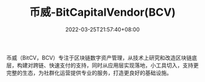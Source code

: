 ﻿---
weight: 
title: "币威-BitCapitalVendor(BCV)"
description: "币威（BitCV，BCV）专注于区块链数字资产管理，从技术上研究和改造区块链底层，构建对跨链、快速支付的支持，同时从应用层实现落地，小工具切入，支持更完整的生态，为社群化运营..."
date: 2022-03-25T21:57:40+08:00
lastmod: 2022-03-25T16:45:40+08:00
draft: false
authors: ["Metabd"]
featuredImage: "biwei-bitcapitalvendorbcv.webp"
link: ""
tags: ["数字代币","币威-BitCapitalVendor(BCV)"]
categories: ["navigation"]
navigation: ["数字代币"]
lightgallery: true
toc: true
pinned: false
recommend: false
recommend1: false
---
币威（BitCV，BCV）专注于区块链数字资产管理，从技术上研究和改造区块链底层，构建对跨链、快速支付的支持，同时从应用层实现落地，小工具切入，支持更完整的生态，为社群化运营提供专业的服务，打造更良好的基础设施。
